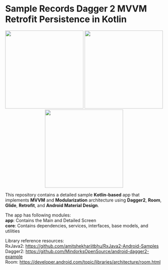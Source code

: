 # Sample Records Dagger 2 MVVM Retrofit Persistence in Kotlin

<p align="center">
  <img src="https://raw.githubusercontent.com/rjcristy/Sample-Records-with-Dagger-2-MVVM-Retrofit-Persistence/master/images/Screenshot_2019-09-17-09-42-16-439_com.dearwolves.samplerecords.png" width="250">
  <img src="https://raw.githubusercontent.com/rjcristy/Sample-Records-with-Dagger-2-MVVM-Retrofit-Persistence/master/images/Screenshot_2019-09-17-09-42-20-080_com.dearwolves.samplerecords.png" width="250">
  <img src="https://raw.githubusercontent.com/rjcristy/Sample-Records-with-Dagger-2-MVVM-Retrofit-Persistence/master/images/Screenshot_2019-09-17-09-43-17-124_com.dearwolves.samplerecords.png" width="250">
</p>

This repository contains a detailed sample **Kotlin-based** app that implements **MVVM** and **Modularization** architecture using **Dagger2**, **Room**, **Glide**, **Retrofit**, and **Android Material Design**.

The app has following modules:  
**app**: Contains the Main and Detailed Screen  
**core**: Contains dependencies, services, interfaces, base models, and utilities 

Library reference resources:  
RxJava2: https://github.com/amitshekhariitbhu/RxJava2-Android-Samples  
Dagger2: https://github.com/MindorksOpenSource/android-dagger2-example  
Room: https://developer.android.com/topic/libraries/architecture/room.html
 
